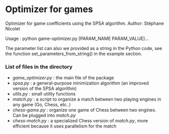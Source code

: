 # Optimizer for games

Optimizer for game coefficients using the SPSA algorithm.
Author: Stéphane Nicolet

Usage : python game-optimizer.py [PARAM_NAME PARAM_VALUE]...

The parameter list can also we provided as a string in the Python code,
see the function set_parameters_from_string() in the example section.

### List of files in the directory ###

- *game_optimizer.py* : the main file of the package
- *spsa.py* : a general-purpose minimization algorithm (an improved version of the SPSA algorithm)
- *utils.py* : small utility functions
- *match.py* : a script to organize a match between two playing engines in any game (Go, Chess, etc..)
- *chess-game.py* : organize one game of Chess between two engines. Can be plugged into *match.py*
- *chess-match.py* : a specialized Chess version of *match.py*, more efficient because it uses parallelism for the match
